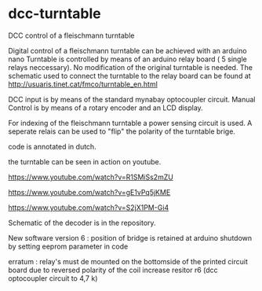 

# dcc-turntable
DCC control of a fleischmann turntable

Digital control of a fleischmann turntable can be achieved with an arduino nano
Turntable is controlled by means of an arduino relay board ( 5 single relays neccessary).
No modification of the original turntable is needed.
The schematic used to connect the turntable to the relay board can be found at
http://usuaris.tinet.cat/fmco/turntable_en.html

DCC input is by means of the standard mynabay optocoupler circuit.
Manual Control is by means of a rotary encoder and an LCD display.

For indexing of the fleischmann turntable a power sensing circuit is used.
A seperate relais can be used to "flip" the polarity of the turntable brige.

code is annotated in dutch.

the turntable can be seen  in action on youtube.

https://www.youtube.com/watch?v=R1SMiSs2mZU

https://www.youtube.com/watch?v=gE1vPq5jKME

https://www.youtube.com/watch?v=S2jX1PM-Gi4


Schematic of the decoder is in the repository.

New software version 6 : position of bridge is retained at arduino shutdown by setting eeprom parameter in code

erratum : relay's must de mounted on the bottomside of the printed circuit board due to reversed polarity of the coil
          increase resitor r6 (dcc optocoupler circuit to 4,7 k)

